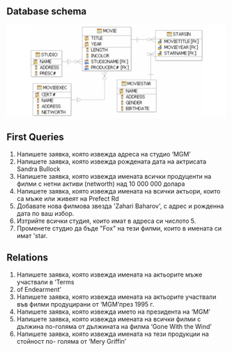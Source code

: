 ## Database schema
![Schema](movies_schema.png)

## First Queries
1. Напишете заявка, която извежда адреса на студио ‘MGM’
2. Напишете заявка, която извежда рождената дата на актрисата Sandra
Bullock
3. Напишете заявка, която извежда имената всички продуценти на филми с
нетни активи (networth) над 10 000 000 долара
4. Напишете заявка, която извежда имената на всички актьори, които са
мъже или живеят на Prefect Rd
5. Добавате нова филмова звезда 'Zahari Baharov', с адрес и рожденна дата по ваш избор.
6. Изтрийте всички студия, които имат в адреса си числото 5.
7. Променете студио да бъде "Fox" на тези филми, които в имената си имат 'star.


## Relations

1. Напишете заявка, която извежда имената на актьорите мъже участвали в ‘Terms
2. of Endearment’
3. Напишете заявка, която извежда имената на актьорите участвали във филми
продуцирани от ‘MGM’през 1995 г.
4. Напишете заявка, която извежда името на президента на ‘MGM’
5. Напишете заявка, която извежда имената на всички филми с дължина по-голяма
от дължината на филма ‘Gone With the Wind’
6. Напишете заявка, която извежда имената на тези продукции на стойност по-
голяма от ‘Mery Griffin’
